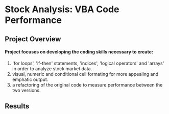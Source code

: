 # **Stock Analysis: VBA Code Performance**
## Project Overview
#### Project focuses on developing the coding skills necessary to create: 
1. 'for loops', 'if-then' statements, 'indices', 'logical operators' and 'arrays' in order to analyze stock market data.
2. visual, numeric and conditional cell formating for more appealing and emphatic output.
3. a refactoring of the original code to measure performance between the two versions.
## Results
